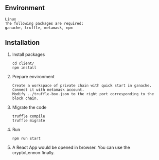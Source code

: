 ## Environment
    Linux
    The following packages are required:
    ganache, truffle, metamask, npm

## Installation

1. Install packages
    ```
    cd client/
    npm install
    ```

2. Prepare environment
    ```
    Create a workspace of private chain with quick start in ganache.
    Connect it with metamask account.
    Modify ../truffle-box.json to the right port corresponding to the block chain.
    ```

3. Migrate the code
    ```
    truffle compile
    truffle migrate
    ```

4. Run
    ```
    npm run start
    ```
    
5. A React App would be opened in browser. You can use the cryptoLennon finally.